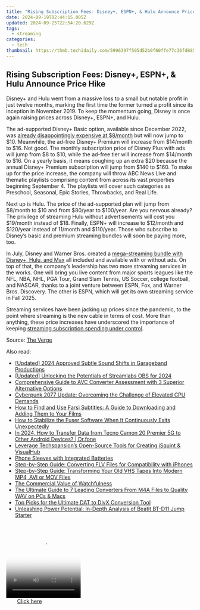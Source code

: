 ```yaml
---
title: "Rising Subscription Fees: Disney+, ESPN+, & Hulu Announce Price Hike"
date: 2024-09-19T02:44:15.005Z
updated: 2024-09-25T22:54:20.629Z
tags:
  - streaming
categories:
  - tech
thumbnail: https://thmb.techidaily.com/5996397f505d52b0f60ffe77c36fd8859621590a57dd0707f44eeaa06c560dbc.jpg
---
```


## Rising Subscription Fees: Disney+, ESPN+, & Hulu Announce Price Hike

Disney+ and Hulu went from a massive loss to a small but notable profit in just twelve months, marking the first time the former turned a profit since its inception in November 2019\. To keep the momentum going, Disney is once again raising prices across Disney+, ESPN+, and Hulu.

 The ad-supported Disney+ Basic option, available since December 2022, was [already disappointingly expensive at $8/month](https://ai-video-tools.techidaily.com/openai-counteracts-dumbing-down-rumors-for-gpt/) but will now jump to $10\. Meanwhile, the ad-free Disney+ Premium will increase from $14/month to $16\. Not good. The monthly subscription price of Disney Plus with ads will jump from $8 to $10, while the ad-free tier will increase from $14/month to $16\. On a yearly basis, it means coughing up an extra $20 because the annual Disney+ Premium subscription will jump from $140 to $160\. To make up for the price increase, the company will throw ABC News Live and thematic playlists comprising content from across its vast properties beginning September 4\. The playlists will cover such categories as Preschool, Seasonal, Epic Stories, Throwbacks, and Real Life.

 Next up is Hulu. The price of the ad-supported plan will jump from $8/month to $10 and from $80/year to $100/year. Are you nervous already? The privilege of streaming Hulu without advertisements will cost you $19/month instead of $18\. Finally, ESPN+ will increase to $12/month and $120/year instead of 11/month and $110/year. Those who subscribe to Disney’s basic and premium streaming bundles will soon be paying more, too.

 In July, Disney and Warner Bros. created a [mega-streaming bundle with Disney+, Hulu, and Max](https://win11-tips.techidaily.com/the-definitive-guide-to-configuring-script-policies-in-ps/) all included and available with or without ads. On top of that, the company’s leadership has two more streaming services in the works. One will bring you live content from major sports leagues like the NFL, NBA, NHL, PGA Tour, Grand Slam Tennis, US Soccer, college football, and NASCAR, thanks to a joint venture between ESPN, Fox, and Warner Bros. Discovery. The other is ESPN, which will get its own streaming service in Fall 2025.

 Streaming services have been jacking up prices since the pandemic, to the point where streaming is the new cable in terms of cost. More than anything, these price increases have underscored the importance of keeping [streaming subscription spending under control](https://some-knowledge.techidaily.com/new-how-to-use-free-countdown-timer/).

 Source: [The Verge](https://www.theverge.com/2024/8/6/24214550/disney-plus-espn-and-hulu-october-price-hike)

<ins class="adsbygoogle"
     style="display:block"
     data-ad-format="autorelaxed"
     data-ad-client="ca-pub-7571918770474297"
     data-ad-slot="1223367746"></ins>

<ins class="adsbygoogle"
     style="display:block"
     data-ad-client="ca-pub-7571918770474297"
     data-ad-slot="8358498916"
     data-ad-format="auto"
     data-full-width-responsive="true"></ins>

<span class="atpl-alsoreadstyle">Also read:</span>
<div><ul>
<li><a href="https://vp-tips.techidaily.com/updated-2024-approved-subtle-sound-shifts-in-garageband-productions/"><u>[Updated] 2024 Approved Subtle Sound Shifts in Garageband Productions</u></a></li>
<li><a href="https://visual-screen-recording.techidaily.com/updated-unlocking-the-potentials-of-streamlabs-obs-for-2024/"><u>[Updated] Unlocking the Potentials of Streamlabs OBS for 2024</u></a></li>
<li><a href="https://media-tips.techidaily.com/comprehensive-guide-to-avc-converter-assessment-with-3-superior-alternative-options/"><u>Comprehensive Guide to AVC Converter Assessment with 3 Superior Alternative Options</u></a></li>
<li><a href="https://win-able.techidaily.com/cyberpunk-2077-update-overcoming-the-challenge-of-elevated-cpu-demands/"><u>Cyberpunk 2077 Update: Overcoming the Challenge of Elevated CPU Demands</u></a></li>
<li><a href="https://media-tips.techidaily.com/how-to-find-and-use-farsi-subtitles-a-guide-to-downloading-and-adding-them-to-your-films/"><u>How to Find and Use Farsi Subtitles: A Guide to Downloading and Adding Them to Your Films</u></a></li>
<li><a href="https://program-issues.techidaily.com/how-to-stabilize-the-fuser-software-when-it-continuously-exits-unexpectedly/"><u>How to Stabilize the Fuser Software When It Continuously Exits Unexpectedly</u></a></li>
<li><a href="https://android-transfer.techidaily.com/in-2024-how-to-transfer-data-from-tecno-camon-20-premier-5g-to-other-android-devices-drfone-by-drfone-transfer-from-android-transfer-from-android/"><u>In 2024, How to Transfer Data from Tecno Camon 20 Premier 5G to Other Android Devices? | Dr.fone</u></a></li>
<li><a href="https://media-tips.techidaily.com/leverage-techspansions-open-source-tools-for-creating-isquint-and-visualhub/"><u>Leverage Techspansion’s Open-Source Tools for Creating iSquint & VisualHub</u></a></li>
<li><a href="https://vp-tips.techidaily.com/phone-sleeves-with-integrated-batteries/"><u>Phone Sleeves with Integrated Batteries</u></a></li>
<li><a href="https://media-tips.techidaily.com/step-by-step-guide-converting-flv-files-for-compatibility-with-iphones/"><u>Step-by-Step Guide: Converting FLV Files for Compatibility with iPhones</u></a></li>
<li><a href="https://media-tips.techidaily.com/step-by-step-guide-transforming-your-old-vhs-tapes-into-modern-mp4-avi-or-mov-files/"><u>Step-by-Step Guide: Transforming Your Old VHS Tapes Into Modern MP4, AVI or MOV Files</u></a></li>
<li><a href="https://facebook.techidaily.com/the-commercial-value-of-watchfulness/"><u>The Commercial Value of Watchfulness</u></a></li>
<li><a href="https://media-tips.techidaily.com/the-ultimate-guide-to-7-leading-converters-from-m4a-files-to-quality-wav-on-pcs-and-macs/"><u>The Ultimate Guide to 7 Leading Converters From M4A Files to Quality WAV on PCs & Macs</u></a></li>
<li><a href="https://media-tips.techidaily.com/top-picks-for-the-ultimate-dat-to-divx-conversion-tool/"><u>Top Picks for the Ultimate DAT to DivX Conversion Tool</u></a></li>
<li><a href="https://buynow-tips.techidaily.com/unleashing-power-potential-in-depth-analysis-of-beatit-bt-d11-jump-starter/"><u>Unleashing Power Potential: In-Depth Analysis of Beatit BT-D11 Jump Starter</u></a></li>
</ul></div>

<!-- affiliate ads begin -->
<span id="1374820">
					<video width="200" height="200" style="cursor:pointer"
           poster="//a.impactradius-go.com/display-clicktoplayimage/1374820.png"
           onclick="if(!this.playClicked){this.play();this.setAttribute('controls',true);this.playClicked=true;}">
	   <source src="//a.impactradius-go.com/display-ad/15852-1374820">
	   <img src="//a.impactradius-go.com/display-clicktoplayimage/1374820.png" style="border: none; height: 100%; width: 100%; object-fit: contain">
	</video>
	<div style="width:125px;text-align:center"><a href="javascript:window.open(decodeURIComponent('https%3A%2F%2Fthefitville.pxf.io%2Fc%2F5597632%2F1374820%2F15852'), '_blank');void(0);">Click here</a></div>
</span>
<img height="0" width="0" src="https://imp.pxf.io/i/5597632/1374820/15852" style="position:absolute;visibility:hidden;" border="0" />
<!-- affiliate ads end -->

